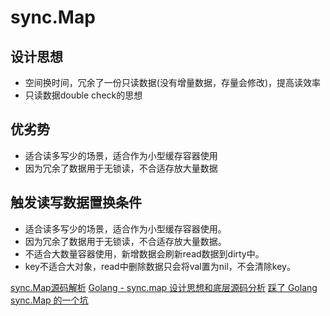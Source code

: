 # sync.Map

## 设计思想

* 空间换时间，冗余了一份只读数据(没有增量数据，存量会修改)，提高读效率
* 只读数据double check的思想

## 优劣势

* 适合读多写少的场景，适合作为小型缓存容器使用
* 因为冗余了数据用于无锁读，不合适存放大量数据

## 触发读写数据置换条件

* 适合读多写少的场景，适合作为小型缓存容器使用。
* 因为冗余了数据用于无锁读，不合适存放大量数据。
* 不适合大数量容器使用，新增数据会刷新read数据到dirty中。
* key不适合大对象，read中删除数据只会将val置为nil，不会清除key。

[sync.Map源码解析](https://blog.csdn.net/u012785877/article/details/129832499)
[Golang - sync.map 设计思想和底层源码分析](https://blog.csdn.net/jiohfgj/article/details/130531564)
[踩了 Golang sync.Map 的一个坑](https://juejin.cn/post/6932780282479132685)